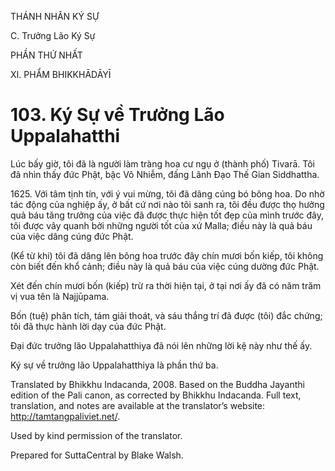 THÁNH NHÂN KÝ SỰ

C. Trưởng Lão Ký Sự

PHẦN THỨ NHẤT

XI. PHẨM BHIKKHĀDĀYĪ

# 103\. Ký Sự về Trưởng Lão Uppalahatthi

Lúc bấy giờ, tôi đã là người làm tràng hoa cư ngụ ở (thành phố) Tivarā. Tôi đã nhìn thấy đức Phật, bậc Vô Nhiễm, đấng Lãnh Đạo Thế Gian Siddhattha.

1625\. Với tâm tịnh tín, với ý vui mừng, tôi đã dâng cúng bó bông hoa. Do nhờ tác động của nghiệp ấy, ở bất cứ nơi nào tôi sanh ra, tôi đều được thọ hưởng quả báu tăng trưởng của việc đã được thực hiện tốt đẹp của mình trước đây, tôi được vây quanh bởi những người tốt của xứ Malla; điều này là quả báu của việc dâng cúng đức Phật.

(Kể từ khi) tôi đã dâng lên bông hoa trước đây chín mươi bốn kiếp, tôi không còn biết đến khổ cảnh; điều này là quả báu của việc cúng dường đức Phật.

Xét đến chín mươi bốn (kiếp) trừ ra thời hiện tại, ở tại nơi ấy đã có năm trăm vị vua tên là Najjūpama.

Bốn (tuệ) phân tích, tám giải thoát, và sáu thắng trí đã được (tôi) đắc chứng; tôi đã thực hành lời dạy của đức Phật.

Đại đức trưởng lão Uppalahatthiya đã nói lên những lời kệ này như thế ấy.

Ký sự về trưởng lão Uppalahatthiya là phần thứ ba.

Translated by Bhikkhu Indacanda, 2008. Based on the Buddha Jayanthi edition of the Pali canon, as corrected by Bhikkhu Indacanda. Full text, translation, and notes are available at the translator’s website: http://tamtangpaliviet.net/.

Used by kind permission of the translator.

Prepared for SuttaCentral by Blake Walsh.